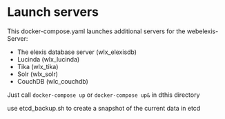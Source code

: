 # Launch servers

This docker-compose.yaml launches additional servers for the webelexis-Server:

- The elexis database server (wlx_elexisdb)
- Lucinda (wlx_lucinda)
- Tika (wlx_tika)
- Solr (wlx_solr)
- CouchDB (wlc_couchdb)

Just call `docker-compose up` or `docker-compose up&` in dthis directory

use etcd_backup.sh to create a snapshot of the current data in etcd
